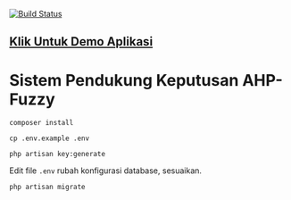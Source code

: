 [![Build Status](https://travis-ci.org/fauzipadlaw/ahp-fuzzy.svg?branch=master)](https://travis-ci.org/fauzipadlaw/ahp-fuzzy)

## [Klik Untuk Demo Aplikasi](http://fuzzy-ahp.herokuapp.com)

# Sistem Pendukung Keputusan AHP-Fuzzy

`composer install`

`cp .env.example .env`

`php artisan key:generate`

Edit file `.env` rubah konfigurasi database, sesuaikan.

`php artisan migrate`
